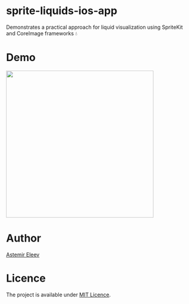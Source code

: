 # sprite-liquids-ios-app
Demonstrates a practical approach for liquid visualization using SpriteKit and CoreImage frameworks 💧

# Demo 

<img src="https://user-images.githubusercontent.com/5098753/37828607-0923edb6-2ead-11e8-806b-9263cb5ef6a7.gif" width="400">

# Author 
[Astemir Eleev](https://github.com/jVirus)

# Licence 
The project is available under [MIT Licence](https://github.com/jVirus/sprite-liquids-ios-app/blob/master/LICENSE).
